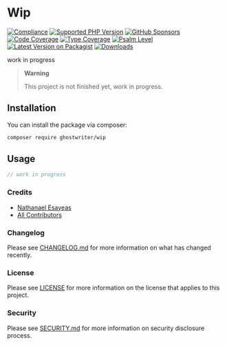 # Wip

[![Compliance](https://github.com/ghostwriter/wip/actions/workflows/compliance.yml/badge.svg)](https://github.com/ghostwriter/wip/actions/workflows/compliance.yml)
[![Supported PHP Version](https://badgen.net/packagist/php/ghostwriter/wip?color=8892bf)](https://www.php.net/supported-versions)
[![GitHub Sponsors](https://img.shields.io/github/sponsors/ghostwriter?label=Sponsor+@ghostwriter/wip&logo=GitHub+Sponsors)](https://github.com/sponsors/ghostwriter)
[![Code Coverage](https://codecov.io/gh/ghostwriter/wip/branch/main/graph/badge.svg)](https://codecov.io/gh/ghostwriter/wip)
[![Type Coverage](https://shepherd.dev/github/ghostwriter/wip/coverage.svg)](https://shepherd.dev/github/ghostwriter/wip)
[![Psalm Level](https://shepherd.dev/github/ghostwriter/wip/level.svg)](https://psalm.dev/docs/running_psalm/error_levels)
[![Latest Version on Packagist](https://badgen.net/packagist/v/ghostwriter/wip)](https://packagist.org/packages/ghostwriter/wip)
[![Downloads](https://badgen.net/packagist/dt/ghostwriter/wip?color=blue)](https://packagist.org/packages/ghostwriter/wip)

work in progress

> **Warning**
>
> This project is not finished yet, work in progress.

## Installation

You can install the package via composer:

``` bash
composer require ghostwriter/wip
```

## Usage

```php
// work in progress
```

### Credits

- [Nathanael Esayeas](https://github.com/ghostwriter)
- [All Contributors](https://github.com/ghostwriter/wip/contributors)

### Changelog

Please see [CHANGELOG.md](./CHANGELOG.md) for more information on what has changed recently.

### License

Please see [LICENSE](./LICENSE) for more information on the license that applies to this project.

### Security

Please see [SECURITY.md](./SECURITY.md) for more information on security disclosure process.
